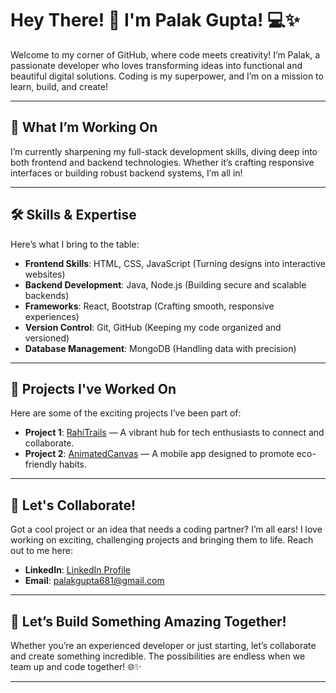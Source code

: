 # Hey There! 👋 I'm Palak Gupta! 💻✨

Welcome to my corner of GitHub, where code meets creativity! I’m Palak, a passionate developer who loves transforming ideas into functional and beautiful digital solutions. Coding is my superpower, and I’m on a mission to learn, build, and create!

---

## 🌱 What I’m Working On
I’m currently sharpening my full-stack development skills, diving deep into both frontend and backend technologies. Whether it’s crafting responsive interfaces or building robust backend systems, I’m all in!

---

## 🛠 Skills & Expertise
Here’s what I bring to the table:

- **Frontend Skills**: HTML, CSS, JavaScript (Turning designs into interactive websites)
- **Backend Development**: Java, Node.js (Building secure and scalable backends)
- **Frameworks**: React, Bootstrap (Crafting smooth, responsive experiences)
- **Version Control**: Git, GitHub (Keeping my code organized and versioned)
- **Database Management**: MongoDB (Handling data with precision)

---

## 🔭 Projects I've Worked On
Here are some of the exciting projects I’ve been part of:

- **Project 1**: [RahiTrails](rahitrails.onrender.com/) — A vibrant hub for tech enthusiasts to connect and collaborate.
- **Project 2**: [AnimatedCanvas](https://palak-gupta-16.github.io/AnimateCanvas/) — A mobile app designed to promote eco-friendly habits.

---

## 💬 Let's Collaborate!
Got a cool project or an idea that needs a coding partner? I’m all ears! I love working on exciting, challenging projects and bringing them to life. Reach out to me here:

- **LinkedIn**: [LinkedIn Profile](https://www.linkedin.com/in/palak-gupta-32454220b/)  
- **Email**: palakgupta681@gmail.com  

---

## 🚀 Let’s Build Something Amazing Together!
Whether you’re an experienced developer or just starting, let’s collaborate and create something incredible. The possibilities are endless when we team up and code together! 🌐✨

---
